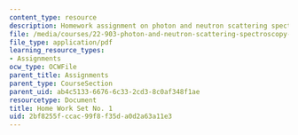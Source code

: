 ```yaml
---
content_type: resource
description: Homework assignment on photon and neutron scattering spectroscopy.
file: /media/courses/22-903-photon-and-neutron-scattering-spectroscopy-and-its-applications-in-condensed-matter-spring-2005/2bf8255fccac99f8f35da0d2a63a11e3_22_903_hw_1_051.pdf
file_type: application/pdf
learning_resource_types:
- Assignments
ocw_type: OCWFile
parent_title: Assignments
parent_type: CourseSection
parent_uid: ab4c5133-6676-6c33-2cd3-8c0af348f1ae
resourcetype: Document
title: Home Work Set No. 1
uid: 2bf8255f-ccac-99f8-f35d-a0d2a63a11e3
---
```

